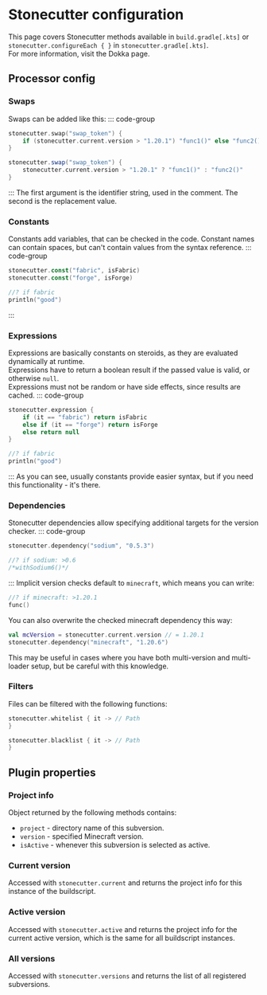 # Stonecutter configuration
This page covers Stonecutter methods available in `build.gradle[.kts]` or `stonecutter.configureEach { }` in `stonecutter.gradle[.kts]`.  
For more information, visit the Dokka page.

## Processor config
### Swaps
Swaps can be added like this:
::: code-group
```kotlin [build.gradle.kts]
stonecutter.swap("swap_token") {
    if (stonecutter.current.version > "1.20.1") "func1()" else "func2()"
}
```

```groovy [build.gradle]
stonecutter.swap("swap_token") {
    stonecutter.current.version > "1.20.1" ? "func1()" : "func2()"
}
```
:::
The first argument is the identifier string, used in the comment. The second is the replacement value.

### Constants
Constants add variables, that can be checked in the code. 
Constant names can contain spaces, but can't contain values from the syntax reference.
::: code-group
```kotlin [build.gradle[.kts]]
stonecutter.const("fabric", isFabric)
stonecutter.const("forge", isForge)
```
```kotlin [code.kt]
//? if fabric
println("good")
```
:::

### Expressions
Expressions are basically constants on steroids, as they are evaluated dynamically at runtime.  
Expressions have to return a boolean result if the passed value is valid, or otherwise `null`.  
Expressions must not be random or have side effects, since results are cached.
::: code-group
```kotlin [build.gradle[.kts]]
stonecutter.expression {
    if (it == "fabric") return isFabric
    else if (it == "forge") return isForge
    else return null
}
```
```kotlin [code.kt]
//? if fabric
println("good")
```
:::
As you can see, usually constants provide easier syntax, but if you need this functionality - it's there.

### Dependencies
Stonecutter dependencies allow specifying additional targets for the version checker.
::: code-group
```kotlin [build.gradle[.kts]]
stonecutter.dependency("sodium", "0.5.3")
```
```kotlin [code.kt]
//? if sodium: >0.6
/*withSodium6()*/
```
:::
Implicit version checks default to `minecraft`, which means you can write:
```kotlin [code.kt]
//? if minecraft: >1.20.1
func()
```
You can also overwrite the checked minecraft dependency this way:
```kotlin [build.gradle[.kts]]
val mcVersion = stonecutter.current.version // = 1.20.1
stonecutter.dependency("minecraft", "1.20.6")
```
This may be useful in cases where you have both multi-version and multi-loader setup, but be careful with this knowledge.

### Filters
Files can be filtered with the following functions:
```kotlin
stonecutter.whitelist { it -> // Path
}

stonecutter.blacklist { it -> // Path
}
```

## Plugin properties
### Project info
Object returned by the following methods contains:
- `project` - directory name of this subversion.
- `version` - specified Minecraft version.
- `isActive` - whenever this subversion is selected as active.

### Current version
Accessed with `stonecutter.current` and returns the project info for this instance of the buildscript.

### Active version
Accessed with `stonecutter.active` and returns the project info for the current active version, 
which is the same for all buildscript instances.

### All versions
Accessed with `stonecutter.versions` and returns the list of all registered subversions.
